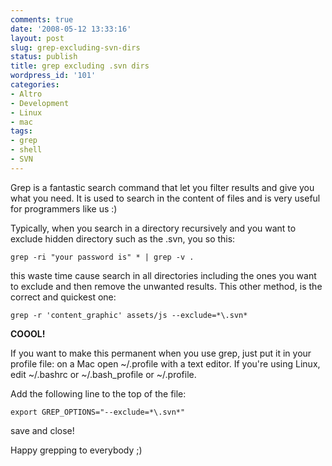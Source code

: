 ```yaml
---
comments: true
date: '2008-05-12 13:33:16'
layout: post
slug: grep-excluding-svn-dirs
status: publish
title: grep excluding .svn dirs
wordpress_id: '101'
categories:
- Altro
- Development
- Linux
- mac
tags:
- grep
- shell
- SVN
---
```


Grep is a fantastic search command that let you filter results and give you what you need. It is used to search in the content of files and is very useful for programmers like us :)

Typically, when you search in a directory recursively and you want to exclude hidden directory such as the .svn, you so this:
```
grep -ri "your password is" * | grep -v .
```
this waste time cause search in all directories including the ones you want to exclude and then remove the unwanted results.
This other method, is the correct and quickest one:
```
grep -r 'content_graphic' assets/js --exclude=*\.svn*
```
**COOOL!**

If you want to make this permanent when you use grep, just put it in your profile file: on a Mac open ~/.profile with a text editor. If you're using Linux, edit ~/.bashrc or ~/.bash_profile or ~/.profile.

Add the following line to the top of the file:
```
export GREP_OPTIONS="--exclude=*\.svn*"
```
save and close!

Happy grepping to everybody ;)
